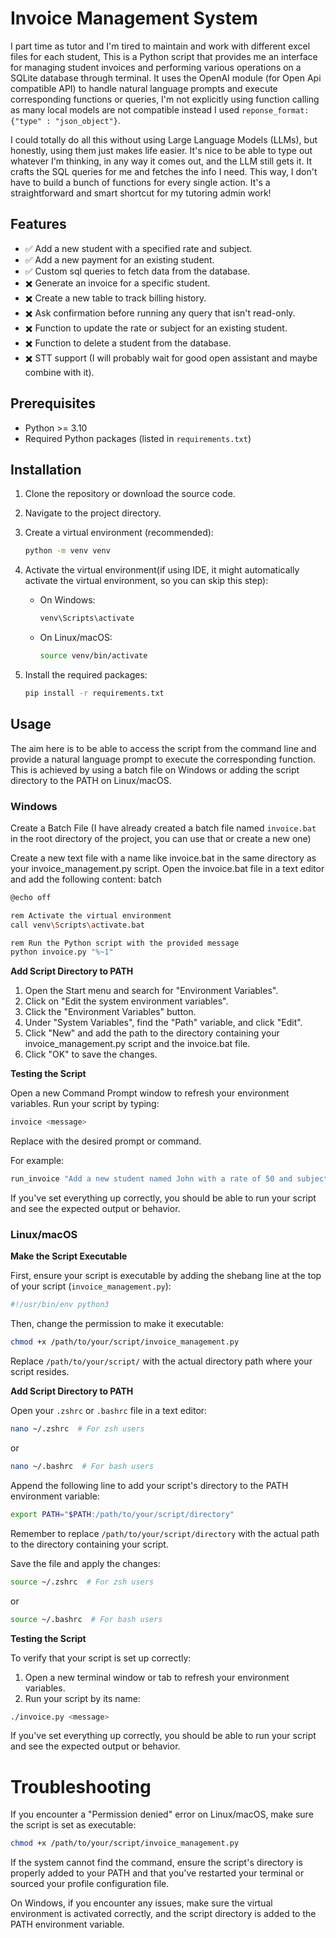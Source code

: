 # Invoice Management System

I part time as tutor and I'm tired to maintain and work with different excel files for each student, This is a Python script that provides me an interface for managing student invoices and performing various operations on a SQLite database through terminal. It uses the OpenAI module (for Open Api compatible API) to handle natural language prompts and execute corresponding functions or queries, I'm not explicitly using function calling as many local models are not compatible instead I used `reponse_format: {"type" : "json_object"}`.

I could totally do all this without using Large Language Models (LLMs), but honestly, using them just makes life easier. It's nice to be able to type out whatever I'm thinking, in any way it comes out, and the LLM still gets it. It crafts the SQL queries for me and fetches the info I need. This way, I don't have to build a bunch of functions for every single action. It's a straightforward and smart shortcut for my tutoring admin work!

## Features
* ✅ Add a new student with a specified rate and subject.
* ✅ Add a new payment for an existing student.
* ✅ Custom sql queries to fetch data from the database.
* ✖️ Generate an invoice for a specific student.
* ✖️ Create a new table to track billing history.
* ✖️ Ask confirmation before running any query that isn't read-only.
* ✖️ Function to update the rate or subject for an existing student.
* ✖️ Function to delete a student from the database.
* ✖️ STT support (I will probably wait for good open assistant and maybe combine with it).

## Prerequisites

- Python >= 3.10
- Required Python packages (listed in `requirements.txt`)

## Installation

1. Clone the repository or download the source code.
2. Navigate to the project directory.
3. Create a virtual environment (recommended):

    ```bash
    python -m venv venv
    ```

4. Activate the virtual environment(if using IDE, it might automatically activate the virtual environment, so you can skip this step):

   - On Windows:
    
        ```bash
        venv\Scripts\activate
        ```


    - On Linux/macOS:
        
        ```bash
        source venv/bin/activate
        ```

5. Install the required packages:
    
    ```bash
    pip install -r requirements.txt
    ```


## Usage

The aim here is to be able to access the script from the command line and provide a natural language prompt to execute the corresponding function. This is achieved by using a batch file on Windows or adding the script directory to the PATH on Linux/macOS.

### Windows
Create a Batch File (I have already created a batch file named `invoice.bat` in the root directory of the project, you can use that or create a new one)

Create a new text file with a name like invoice.bat in the same directory as your invoice_management.py script.
Open the invoice.bat file in a text editor and add the following content:
batch

```bash
@echo off

rem Activate the virtual environment
call venv\Scripts\activate.bat

rem Run the Python script with the provided message
python invoice.py "%~1"
```
**Add Script Directory to PATH**


1. Open the Start menu and search for "Environment Variables".
2. Click on "Edit the system environment variables".
3. Click the "Environment Variables" button.
4. Under "System Variables", find the "Path" variable, and click "Edit".
5. Click "New" and add the path to the directory containing your invoice_management.py script and the invoice.bat file.
6. Click "OK" to save the changes.


**Testing the Script**

Open a new Command Prompt window to refresh your environment variables.
Run your script by typing:

```bash
invoice <message>
```
Replace <message> with the desired prompt or command.


For example:

```bash
run_invoice "Add a new student named John with a rate of 50 and subject math"
```

If you've set everything up correctly, you should be able to run your script and see the expected output or behavior.

### Linux/macOS

**Make the Script Executable**

First, ensure your script is executable by adding the shebang line at the top of your script (`invoice_management.py`):

```python
#!/usr/bin/env python3
```

Then, change the permission to make it executable:

```bash
chmod +x /path/to/your/script/invoice_management.py
```

Replace `/path/to/your/script/` with the actual directory path where your script resides.

**Add Script Directory to PATH**

Open your `.zshrc` or `.bashrc` file in a text editor:

```bash
nano ~/.zshrc  # For zsh users
```
or
```bash
nano ~/.bashrc  # For bash users
```
Append the following line to add your script's directory to the PATH environment variable:

```bash
export PATH="$PATH:/path/to/your/script/directory"
```

Remember to replace `/path/to/your/script/directory` with the actual path to the directory containing your script.

Save the file and apply the changes:

```bash
source ~/.zshrc  # For zsh users
```
or
```bash
source ~/.bashrc  # For bash users
```

**Testing the Script**

To verify that your script is set up correctly:

1. Open a new terminal window or tab to refresh your environment variables.
2. Run your script by its name:

```bash
./invoice.py <message>
```

If you've set everything up correctly, you should be able to run your script and see the expected output or behavior.

# Troubleshooting
If you encounter a "Permission denied" error on Linux/macOS, make sure the script is set as executable:

```bash
chmod +x /path/to/your/script/invoice_management.py
```

If the system cannot find the command, ensure the script's directory is properly added to your PATH and that you've restarted your terminal or sourced your profile configuration file.

On Windows, if you encounter any issues, make sure the virtual environment is activated correctly, and the script directory is added to the PATH environment variable.